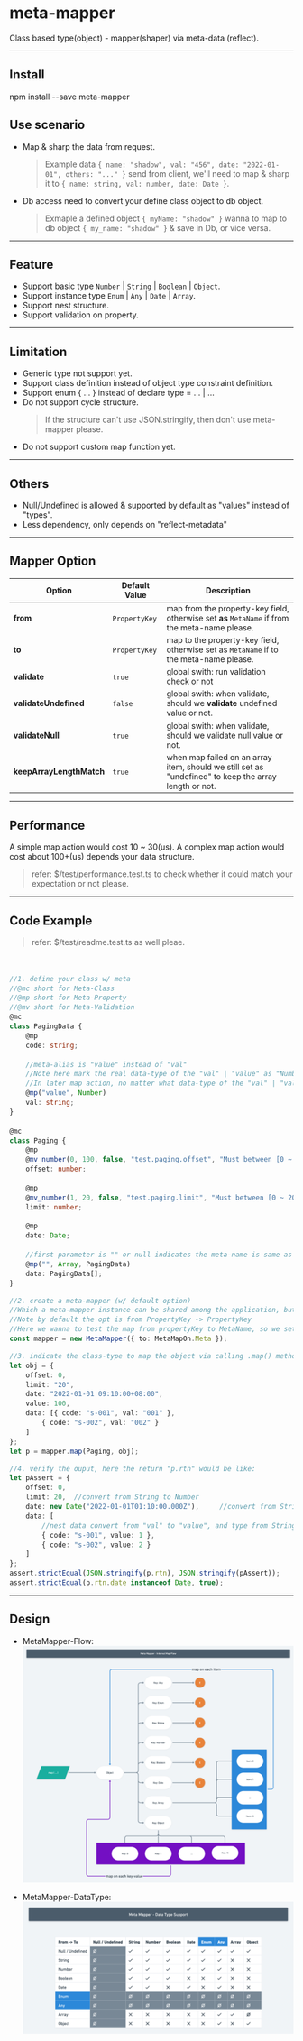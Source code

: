 # meta-mapper
Class based type(object) - mapper(shaper) via meta-data (reflect).

- - -

## Install
npm install --save meta-mapper

## Use scenario
* Map & sharp the data from request.
    > Example data `{ name: "shadow", val: "456", date: "2022-01-01", others: "..." }` send from client, we'll need to map & sharp it to `{ name: string, val: number, date: Date }`.

* Db access need to convert your define class object to db object.
    > Exmaple a defined object `{ myName: "shadow" }` wanna to map to db object `{ my_name: "shadow" }` & save in Db, or vice versa.

- - -

## Feature
* Support basic type `Number` | `String` | `Boolean` | `Object`.
* Support instance type `Enum` | `Any` | `Date` | `Array`.
* Support nest structure.
* Support validation on property.

- - -

## Limitation
* Generic type not support yet.
* Support class definition instead of object type constraint definition.
* Support enum { ... } instead of declare type = ... | ...
* Do not support cycle structure.
    > If the structure can't use JSON.stringify, then don't use meta-mapper please.
* Do not support custom map function yet.

- - -

## Others
* Null/Undefined is allowed & supported by default as "values" instead of "types".
* Less dependency, only depends on "reflect-metadata"

- - -

## Mapper Option
Option | Default Value | Description
--- | --- | ---
**from** | `PropertyKey` | map from the property-key field, otherwise set **as** `MetaName` if from the meta-name please.
**to** | `PropertyKey` | map to the property-key field, otherwise set as `MetaName` if to the meta-name please.
**validate** | `true` | global swith: run validation check or not
**validateUndefined** | `false` | global swith: when validate, should we **validate** undefined value or not.
**validateNull** | `true` | global swith: when validate, should we validate null value or not.
**keepArrayLengthMatch** | `true` | when map failed on an array item, should we still set as "undefined" to keep the array length or not.

- - -

## Performance
A simple map action would cost 10 ~ 30(us).
A complex map action would cost about 100+(us) depends your data structure.
> refer: $/test/performance.test.ts to check whether it could match your expectation or not please.

- - -

## Code Example
> refer: $/test/readme.test.ts as well pleae.

```typescript


//1. define your class w/ meta
//@mc short for Meta-Class
//@mp short for Meta-Property
//@mv short for Meta-Validation
@mc
class PagingData {
    @mp
    code: string;

    //meta-alias is "value" instead of "val"
    //Note here mark the real data-type of the "val" | "value" as "Number" (instead of the define type "String")
    //In later map action, no matter what data-type of the "val" | "value" is, the mapper would try to conver it to "Number" type.
    @mp("value", Number)
    val: string;
}

@mc
class Paging {
    @mp
    @mv_number(0, 100, false, "test.paging.offset", "Must between [0 ~ 100]")
    offset: number;

    @mp
    @mv_number(1, 20, false, "test.paging.limit", "Must between [0 ~ 20]")
    limit: number;

    @mp
    date: Date;

    //first parameter is "" or null indicates the meta-name is same as the property name, here it's "data" as well.
    @mp("", Array, PagingData)
    data: PagingData[];
}
```

```typescript
//2. create a meta-mapper (w/ default option)
//Which a meta-mapper instance can be shared among the application, but if you need different mapper option you might init multiple instance.
//Note by default the opt is from PropertyKey -> PropertyKey
//Here we wanna to test the map from propertyKey to MetaName, so we set "opt.to" to "Meta"
const mapper = new MetaMapper({ to: MetaMapOn.Meta });
```

```typescript
//3. indicate the class-type to map the object via calling .map() method.
let obj = {
    offset: 0,
    limit: "20",
    date: "2022-01-01 09:10:00+08:00",
    value: 100,
    data: [{ code: "s-001", val: "001" },
        { code: "s-002", val: "002" }
    ]
};
let p = mapper.map(Paging, obj);
```


```typescript
//4. verify the ouput, here the return "p.rtn" would be like:
let pAssert = {
    offset: 0,
    limit: 20,  //convert from String to Number
    date: new Date("2022-01-01T01:10:00.000Z"),     //convert from String to Date
    data: [
        //nest data convert from "val" to "value", and type from String to Number
        { code: "s-001", value: 1 },
        { code: "s-002", value: 2 }
    ]
};
assert.strictEqual(JSON.stringify(p.rtn), JSON.stringify(pAssert));
assert.strictEqual(p.rtn.date instanceof Date, true);
```

- - -

## Design

* MetaMapper-Flow:
![MetaMapper-Flow](/design/MetaMapper%402x.png)

* MetaMapper-DataType:
![MetaMapper-DataType](/design/MetaMapper-DataType%402x.png)
